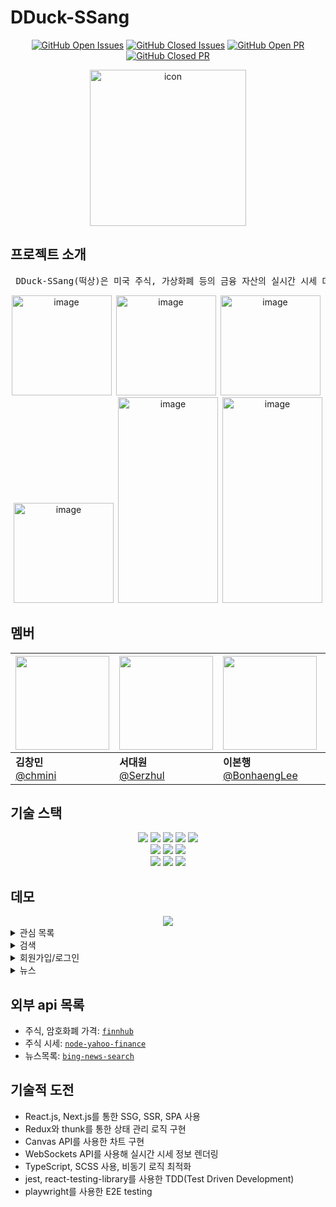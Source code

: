 # DDuck-SSang

<div align="center">

[![GitHub Open Issues](https://img.shields.io/github/issues-raw/DDSS-FE/DDuck-SSang?color=green)](https://github.com/DDSS-FE/DDuck-SSang/issues)
[![GitHub Closed Issues](https://img.shields.io/github/issues-closed-raw/DDSS-FE/DDuck-SSang?color=red)](https://github.com/DDSS-FE/DDuck-SSang/issues?q=is%3Aissue+is%3Aclosed)
[![GitHub Open PR](https://img.shields.io/github/issues-pr-raw/DDSS-FE/DDuck-SSang?color=green)](https://github.com/DDSS-FE/DDuck-SSang/pulls)
[![GitHub Closed PR](https://img.shields.io/github/issues-pr-closed-raw/DDSS-FE/DDuck-SSang?color=red)](https://github.com/DDSS-FE/DDuck-SSang/pulls?q=is%3Apr+is%3Aclosed)

<img src="https://user-images.githubusercontent.com/59217352/156923585-2088d9d6-e498-4528-8795-e8441021ef4a.png" alt="icon" width="250"/>
  
</div>

## 프로젝트 소개

<pre> DDuck-SSang(떡상)은 미국 주식, 가상화폐 등의 금융 자산의 실시간 시세 데이터, 경제 뉴스 등을 제공합니다.
</pre>
<div align="center">
<img width="160" alt="image" src="https://user-images.githubusercontent.com/59217352/157323671-fa1ca027-ffba-46c9-bcf8-90596c9eb83d.png">&ensp;<img width="160" alt="image" src="https://user-images.githubusercontent.com/59217352/157323859-66b95ec5-b9a2-4ba3-8c9a-feb90121e97f.png">&ensp;<img width="160" alt="image" src="https://user-images.githubusercontent.com/59217352/157838573-6446b426-e91c-45af-8129-163de9de7370.png">&ensp;<img width="160" alt="image" src="https://user-images.githubusercontent.com/59217352/157838580-8ff4e899-85e2-45f5-ad3d-7df59ff9dbc2.png">&ensp;<img width="160" height="329" alt="image" src="https://user-images.githubusercontent.com/59217352/157325774-3f9a64ff-9374-4765-8ea2-04de56e93d7f.png">&ensp;<img width="160" height="329" alt="image" src="https://user-images.githubusercontent.com/59217352/157858357-e02cc71c-610f-4d12-b47d-90ccfd864aae.png">
</div>

## 멤버

<div align="center">
  
| <img src="https://user-images.githubusercontent.com/59217352/156923286-4f7f2920-86d6-4c1e-bddf-d04c5e85ac0f.png" width="150"> | <img src="https://user-images.githubusercontent.com/59217352/156923312-41a2ccfb-ed86-4b5e-bbb4-bc5528bce9c0.png" width="150"> | <img src="https://user-images.githubusercontent.com/59217352/156923092-6d313289-3ee9-413e-897f-113103f85006.png" width="150"> | <img src="https://user-images.githubusercontent.com/59217352/156923326-ee2cd5b3-6bcb-4d26-ac07-847c7e3ab322.png" width="150"> |  
| ----------------------------------------------------------- | ------------------------------------------------------------ | ------------------------------------------------------------ | ------------------------------------------------------------ |
|  **김창민** <br>[@chmini](https://github.com/chmini)   |  **서대원** <br>[@Serzhul](https://github.com/Serzhul)   |  **이본행** <br>[@BonhaengLee](https://github.com/BonhaengLee)     |  **이희승** <br>[@2heeesss](https://github.com/2heeesss)|

</div>

## 기술 스택

<div align="center">
  <img src="https://img.shields.io/badge/TypeScript-3178C6?style=flat-square&logo=typescript&logoColor=white"/>
  <img src="https://img.shields.io/badge/React-61DAFB?style=flat-square&logo=React&logoColor=white"/>
  <img  src="https://img.shields.io/badge/Next-000000?style=flat-square&logo=Next.js&logoColor=white"/>
  <img src="https://img.shields.io/badge/redux-764ABC?style=flat-square&logo=Redux&logoColor=white"/>
  <img src="https://img.shields.io/badge/scss-DB7093?style=flat-square&logo=SASS&logoColor=white"/><br>
  
  <img src="https://img.shields.io/badge/Node.js-339933?style=flat-square&logo=Node.js&logoColor=white"/>
  <img src="https://img.shields.io/badge/Strapi-000000?style=flat-square&logo=strapi&logoColor=white"/>
  <img src="https://img.shields.io/badge/SQLite-4479A1?style=flat-square&logo=SQLite&logoColor=white"/><br>
  
  <img src="https://img.shields.io/badge/Jest-C21325?style=flat-square&logo=Jest&logoColor=white"/>
  <img src="https://img.shields.io/badge/React%20Testing%20Library-121212?style=flat-square&logo=Testing Library&logoColor=E33332"/>
  <img src="https://img.shields.io/badge/playwright-logo.svg?color=c75c4e"/>
</div>

## 데모

<div align="center">
  <img src="https://user-images.githubusercontent.com/59217352/157857278-d2b2de0e-799c-4856-aa99-77e72ff639c9.gif" />
</div>
<details>
<summary>관심 목록</summary>
    
  ![WatchlistAddRemove](https://user-images.githubusercontent.com/59217352/157321192-43126cc5-35dc-402d-be45-7897264d096d.gif) | ![WatchlistToggle](https://user-images.githubusercontent.com/59217352/157321347-457b271a-e68e-4766-b049-a8c1dec00471.gif) | ![관심목록실시간](https://user-images.githubusercontent.com/59217352/157771153-84602727-22c0-418c-889d-09b509cf902a.gif) |
  :-: | :-: | :-: |
`추가/삭제` | `토글` | `실시간 시세 정보` |

</details>
<details>
<summary>검색</summary>

| ![검색_종목_fin](https://user-images.githubusercontent.com/65802921/157692958-0876430a-1d13-40bf-adfc-88e9f65a7ff8.gif) | ![검색_뉴스_fin](https://user-images.githubusercontent.com/65802921/157693145-c27a7c09-99ee-4088-a285-db7155163124.gif) |
| :-----------------------------------------------------------------------------------------------------------------------------: | :---------------------------------------------------------------------------------------------------------------------------: |
|                                                             `종목`                                                              |                                                            `뉴스`                                                             |

</details>

<details>
<summary>회원가입/로그인</summary>
  
![Hnet-image (2)](https://user-images.githubusercontent.com/65802921/157696644-25896690-2d80-457d-9351-642c07261029.gif) |![Hnet-image (3)](https://user-images.githubusercontent.com/65802921/157698084-14ae6582-c3c7-49f6-9f0f-b0f64ba3a742.gif) |
  :-: | :-: |
`회원가입` | `로그인` |

</details>

<details>
<summary>뉴스</summary>

| ![뉴스_바](https://user-images.githubusercontent.com/65802921/157693792-a1e4c00f-024a-427b-8d41-ef259240594d.gif) | ![뉴스_인피니티](https://user-images.githubusercontent.com/65802921/157693853-87f76077-42fb-4f49-bf51-f5c868cc63b2.gif) |
| :------------------------------------------------------------------------------------------------------------------: | :----------------------------------------------------------------------------------------------------------------------------: |
|                                                         `탭`                                                         |                                                       `인피니티 스크롤`                                                        |

</details>

## 외부 api 목록

- 주식, 암호화폐 가격: <a href="https://finnhub.io/docs/api">`finnhub`</a>
- 주식 시세: <a href="https://www.npmjs.com/package/yahoo-finance">`node-yahoo-finance`</a>
- 뉴스목록: <a href="https://rapidapi.com/microsoft-azure-org-microsoft-cognitive-services/api/bing-news-search1/">`bing-news-search`</a>

## 기술적 도전

- React.js, Next.js를 통한 SSG, SSR, SPA 사용
- Redux와 thunk를 통한 상태 관리 로직 구현
- Canvas API를 사용한 차트 구현
- WebSockets API를 사용해 실시간 시세 정보 렌더링
- TypeScript, SCSS 사용, 비동기 로직 최적화
- jest, react-testing-library를 사용한 TDD(Test Driven Development)
- playwright를 사용한 E2E testing
